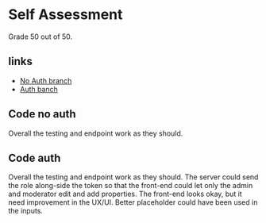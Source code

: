 # Self Assessment
Grade 50 out of 50.

## links
- [No Auth branch](https://github.com/Juan-Valen/exam-recap/tree/noAuth)
- [Auth banch](https://github.com/Juan-Valen/exam-recap/tree/juan/auth)
## Code no auth
Overall the testing and endpoint work as they should.
## Code auth
Overall the testing and endpoint work as they should.
The server could send the role along-side the token so that the front-end could let only the admin and moderator edit and add properties.
The front-end looks okay, but it need improvement in the UX/UI.
Better placeholder could have been used in the inputs.
